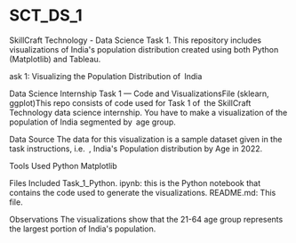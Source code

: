 # SCT_DS_1
   SkillCraft Technology - Data Science Task 1.  This repository includes visualizations of India's population distribution created using both Python (Matplotlib) and Tableau.

   ask 1: Visualizing the Population Distribution of India

Data Science Internship Task 1 — Code and VisualizationsFile (sklearn, ggplot)This repo consists of code used for Task 1 of the SkillCraft Technology data science internship. You have to make a visualization of the population of India segmented by age group.

Data Source
The data for this visualization is a sample dataset given in the task instructions, i.e. , India's Population distribution by Age in 2022.

Tools Used
Python
Matplotlib

Files Included
Task_1_Python. ipynb: this is the Python notebook that contains the code used to generate the visualizations.
README.md: This file.

Observations
The visualizations show that the 21-64 age group represents the largest portion of India's population.
